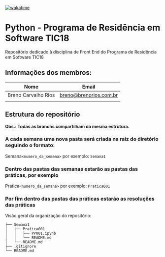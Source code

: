 [![wakatime](https://wakatime.com/badge/user/77d5a9d1-1dec-406f-8da2-8e73485e005d/project/018bc4c7-0fec-4ab0-99d2-0913b8e3322f.svg)](https://wakatime.com/badge/user/77d5a9d1-1dec-406f-8da2-8e73485e005d/project/018bc4c7-0fec-4ab0-99d2-0913b8e3322f)

# Python - Programa de Residência em Software TIC18

Repositório dedicado à disciplina de Front End do Programa de Residência em Software TIC18

## Informações dos membros:

| Nome                | Email                  |
| ------------------- | ---------------------- |
| Breno Carvalho Rios | breno@brenorios.com.br |
|                     |                        |

## Estrutura do repositório

**Obs.: Todas as branchs compartilham da mesma estrutura.**

### A cada semana uma nova pasta será criada na raiz do diretório seguindo o formato:

Semana`<numero_da_semana>` por exemplo: `Semana1`

### Dentro das pastas das semanas estarão as pastas das práticas, por exemplo

Pratica`<numero_da_semana>` por exemplo: `Pratica001`

### Por fim dentro das pastas das práticas estarão as resoluções das práticas

Visão geral da organização do repositório:

```
├── Semana1
│   ├── Pratica001
│   │   ├── PP001.ipynb
│   │   └── README.md
|   └── README.md
├── .gitignore
└── README.md
```